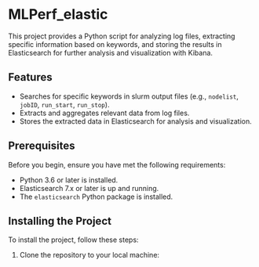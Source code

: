 # MLPerf_elastic

This project provides a Python script for analyzing log files, extracting specific information based on keywords, and storing the results in Elasticsearch for further analysis and visualization with Kibana.

## Features

- Searches for specific keywords in slurm output files (e.g., `nodelist`, `jobID`, `run_start`, `run_stop`).
- Extracts and aggregates relevant data from log files.
- Stores the extracted data in Elasticsearch for analysis and visualization.

## Prerequisites

Before you begin, ensure you have met the following requirements:
- Python 3.6 or later is installed.
- Elasticsearch 7.x or later is up and running.
- The `elasticsearch` Python package is installed.

## Installing the Project

To install the project, follow these steps:

1. Clone the repository to your local machine:
